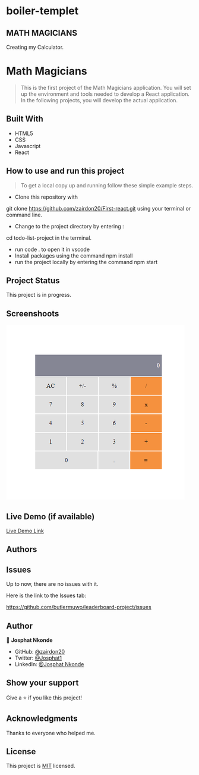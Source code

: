 # boiler-templet

## MATH MAGICIANS

Creating my Calculator.

# Math Magicians
> This is the first project of the Math Magicians application. You will set up the environment and tools needed to develop a React application. In the following projects, you will develop the actual application.

## Built With

- HTML5
- CSS
- Javascript
- React

## How to use and run this project

>To get a local copy up and running follow these simple example steps.

- Clone this repository with

git clone https://github.com/zairdon20/First-react.git using your terminal or command line.

- Change to the project directory by entering :

cd todo-list-project in the terminal.

- run code . to open it in vscode
- Install packages using the command npm install
- run the project locally by entering the command npm start



## Project Status
This project is in progress.

## Screenshoots
![screenshot](src\assets\calculatorpic.png)
## Live Demo (if available)

[Live Demo Link](https://livedemo.com)
## Authors

## Issues

Up to now, there are no issues with it.

Here is the link to the Issues tab:

https://github.com/butlermuwo/leaderboard-project/issues

## Author

👤 **Josphat Nkonde**

- GitHub: [@zairdon20](https://github.com/zairdon20)
- Twitter: [@Josphat1](https://twitter.com/Josphat1)
- LinkedIn: [@Josphat Nkonde](https://www.linkedin.com/in/josphat-nkonde-092510183/)

## Show your support

Give a ⭐️ if you like this project!

## Acknowledgments

Thanks to everyone who helped me.

## License
This project is [MIT](./MIT.md) licensed.
